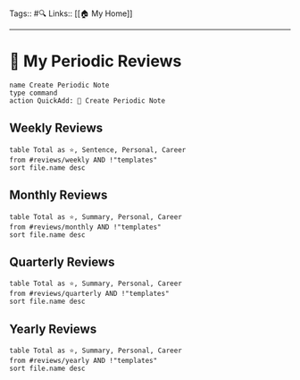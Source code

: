 Tags:: #🔍 
Links:: [[🏠 My Home]]
___



# 📆 My Periodic Reviews
```button
name Create Periodic Note
type command
action QuickAdd: 📆 Create Periodic Note
```
## Weekly Reviews

```dataview
table Total as ⭐, Sentence, Personal, Career
from #reviews/weekly AND !"templates"
sort file.name desc
```
## Monthly Reviews
```dataview
table Total as ⭐, Summary, Personal, Career
from #reviews/monthly AND !"templates"
sort file.name desc
```
## Quarterly Reviews
```dataview
table Total as ⭐, Summary, Personal, Career
from #reviews/quarterly AND !"templates"
sort file.name desc
```
## Yearly Reviews
```dataview
table Total as ⭐, Summary, Personal, Career
from #reviews/yearly AND !"templates"
sort file.name desc
```
